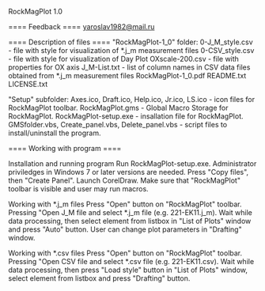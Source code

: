 RockMagPlot 1.0

==== Feedback ====
yaroslav1982@mail.ru

==== Description of files ====
"RockMagPlot-1_0" folder:
0-J_M_style.csv - file with style for visualization of *.j_m measurement files
0-CSV_style.csv - file with style for visualization of Day Plot
OXscale-200.csv - file with properties for OX axis
J_M-List.txt - list of column names in CSV data files obtained from *.j_m measurement files
RockMagPlot-1_0.pdf
README.txt
LICENSE.txt

"Setup" subfolder:
Axes.ico, Draft.ico, Help.ico, Jr.ico, LS.ico - icon files for RockMagPlot toolbar.
RockMagPlot.gms - Global Macro Storage for RockMagPlot.
RockMagPlot-setup.exe - insallation file for RockMagPlot.
GMSfolder.vbs, Create_panel.vbs, Delete_panel.vbs - script files to install/uninstall the program.



==== Working with program ====

Installation and running program
Run RockMagPlot-setup.exe. Administrator priviledges in Windows 7 or later versions are needed. Press "Copy files", then "Create Panel".
Launch CorelDraw. Make sure that "RockMagPlot" toolbar is visible and user may run macros.


Working with *.j_m files 
Press "Open" button on "RockMagPlot" toolbar. Pressing "Open J_M file and select *.j_m file (e.g. 221-EK11.j_m).
Wait while data processing, then select element from listbox in "List of Plots" window and press "Auto" button. User can change plot parameters in "Drafting" window.
	
Working with *.csv files 
Press "Open" button on "RockMagPlot" toolbar. Pressing "Open CSV file and select *.csv file (e.g. 221-EK11.csv).
Wait while data processing, then press "Load style" button in "List of Plots" window, select element from listbox  and press "Drafting" button.
